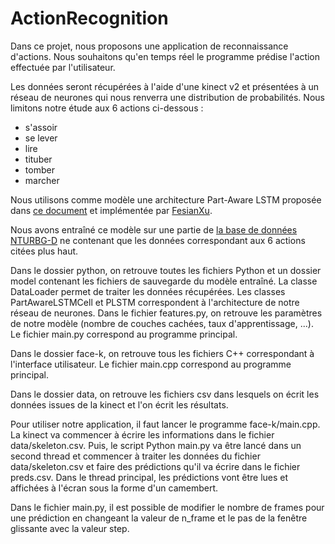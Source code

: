 # ActionRecognition

Dans ce projet, nous proposons une application de reconnaissance d'actions. Nous souhaitons qu'en temps réel le programme
prédise l'action effectuée par l'utilisateur. 

Les données seront récupérées à l'aide d'une kinect v2 et présentées à un réseau de neurones qui nous renverra une distribution
de probabilités.
Nous limitons notre étude aux 6 actions ci-dessous :
- s'assoir
- se lever
- lire
- tituber
- tomber
- marcher

Nous utilisons comme modèle une architecture Part-Aware LSTM proposée dans [ce document](https://arxiv.org/abs/1604.02808)
et implémentée par [FesianXu](https://github.com/FesianXu/PLSTM).

Nous avons entraîné ce modèle sur une partie de [la base de données NTURBG-D](http://rose1.ntu.edu.sg/datasets/actionrecognition.asp)
ne contenant que les données correspondant aux 6 actions citées plus haut.

Dans le dossier python, on retrouve toutes les fichiers Python et un dossier model contenant les fichiers de sauvegarde
du modèle entraîné. La classe DataLoader permet de traiter les données récupérées. Les classes PartAwareLSTMCell et PLSTM correspondent
à l'architecture de notre réseau de neurones. Dans le fichier features.py, on retrouve les paramètres de notre modèle
(nombre de couches cachées, taux d'apprentissage, ...). Le fichier main.py correspond au programme principal.

Dans le dossier face-k, on retrouve tous les fichiers C++ correspondant à l'interface utilisateur. Le fichier main.cpp correspond au
programme principal. 

Dans le dossier data, on retrouve les fichiers csv  dans lesquels on écrit les données issues de la kinect et l'on écrit les
résultats.

Pour utiliser notre application, il faut lancer le programme face-k/main.cpp. La kinect va commencer à écrire les informations dans
le fichier data/skeleton.csv. Puis, le script Python main.py va être lancé dans un second thread et commencer à traiter les données
du fichier data/skeleton.csv et faire des prédictions qu'il va écrire dans le fichier preds.csv. Dans le thread principal, les
prédictions vont être lues et affichées à l'écran sous la forme d'un camembert.

Dans le fichier main.py, il est possible de modifier le nombre de frames pour une prédiction en changeant la valeur de n_frame
et le pas de la fenêtre glissante avec la valeur step.